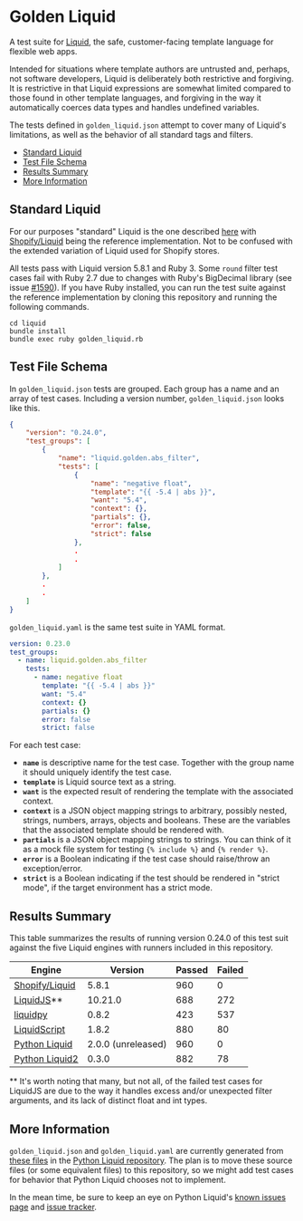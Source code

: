 # Golden Liquid

A test suite for [Liquid](https://shopify.github.io/liquid/), the safe, customer-facing template language for flexible web apps.

Intended for situations where template authors are untrusted and, perhaps, not software developers, Liquid is deliberately both restrictive and forgiving. It is restrictive in that Liquid expressions are somewhat limited compared to those found in other template languages, and forgiving in the way it automatically coerces data types and handles undefined variables.

The tests defined in `golden_liquid.json` attempt to cover many of Liquid's limitations, as well as the behavior of all standard tags and filters.

- [Standard Liquid](#standard-liquid)
- [Test File Schema](#test-file-schema)
- [Results Summary](#results-summary)
- [More Information](#more-information)

## Standard Liquid

For our purposes "standard" Liquid is the one described [here](https://shopify.github.io/liquid/) with [Shopify/Liquid](https://github.com/Shopify/liquid) being the reference implementation. Not to be confused with the extended variation of Liquid used for Shopify stores.

All tests pass with Liquid version 5.8.1 and Ruby 3. Some `round` filter test cases fail with Ruby 2.7 due to changes with Ruby's BigDecimal library (see issue [#1590](https://github.com/Shopify/liquid/issues/1590)). If you have Ruby installed, you can run the test suite against the reference implementation by cloning this repository and running the following commands.

```
cd liquid
bundle install
bundle exec ruby golden_liquid.rb
```

## Test File Schema

In `golden_liquid.json` tests are grouped. Each group has a name and an array of test cases. Including a version number, `golden_liquid.json` looks like this.

```json
{
    "version": "0.24.0",
    "test_groups": [
        {
            "name": "liquid.golden.abs_filter",
            "tests": [
                {
                    "name": "negative float",
                    "template": "{{ -5.4 | abs }}",
                    "want": "5.4",
                    "context": {},
                    "partials": {},
                    "error": false,
                    "strict": false
                },
                .
                .
            ]
        },
        .
        .
    ]
}
```

`golden_liquid.yaml` is the same test suite in YAML format.

```yaml
version: 0.23.0
test_groups:
  - name: liquid.golden.abs_filter
    tests:
      - name: negative float
        template: "{{ -5.4 | abs }}"
        want: "5.4"
        context: {}
        partials: {}
        error: false
        strict: false
```

For each test case:

- **`name`** is descriptive name for the test case. Together with the group name it should uniquely identify the test case.
- **`template`** is Liquid source text as a string.
- **`want`** is the expected result of rendering the template with the associated context.
- **`context`** is a JSON object mapping strings to arbitrary, possibly nested, strings, numbers, arrays, objects and booleans. These are the variables that the associated template should be rendered with.
- **`partials`** is a JSON object mapping strings to strings. You can think of it as a mock file system for testing `{% include %}` and `{% render %}`.
- **`error`** is a Boolean indicating if the test case should raise/throw an exception/error.
- **`strict`** is a Boolean indicating if the test should be rendered in "strict mode", if the target environment has a strict mode.

## Results Summary

This table summarizes the results of running version 0.24.0 of this test suit against the five Liquid engines with runners included in this repository.

| Engine                                                    | Version            | Passed | Failed |
| --------------------------------------------------------- | ------------------ | ------ | ------ |
| [Shopify/Liquid](https://github.com/Shopify/liquid)       | 5.8.1              | 960    | 0      |
| [LiquidJS](https://github.com/harttle/liquidjs)\*\*       | 10.21.0            | 688    | 272    |
| [liquidpy](https://github.com/pwwang/liquidpy)            | 0.8.2              | 423    | 537    |
| [LiquidScript](https://github.com/jg-rp/liquidscript)     | 1.8.2              | 880    | 80     |
| [Python Liquid](https://github.com/jg-rp/liquid)          | 2.0.0 (unreleased) | 960    | 0      |
| [Python Liquid2](https://github.com/jg-rp/python-liquid2) | 0.3.0              | 882    | 78     |

\*\* It's worth noting that many, but not all, of the failed test cases for LiquidJS are due to the way it handles excess and/or unexpected filter arguments, and its lack of distinct float and int types.

## More Information

`golden_liquid.json` and `golden_liquid.yaml` are currently generated from [these files](https://github.com/jg-rp/liquid/tree/main/liquid/golden) in the [Python Liquid repository](https://github.com/jg-rp/liquid). The plan is to move these source files (or some equivalent files) to this repository, so we might add test cases for behavior that Python Liquid chooses not to implement.

In the mean time, be sure to keep an eye on Python Liquid's [known issues page](https://jg-rp.github.io/liquid/introduction/known-issues) and [issue tracker](https://github.com/jg-rp/liquid/issues).
